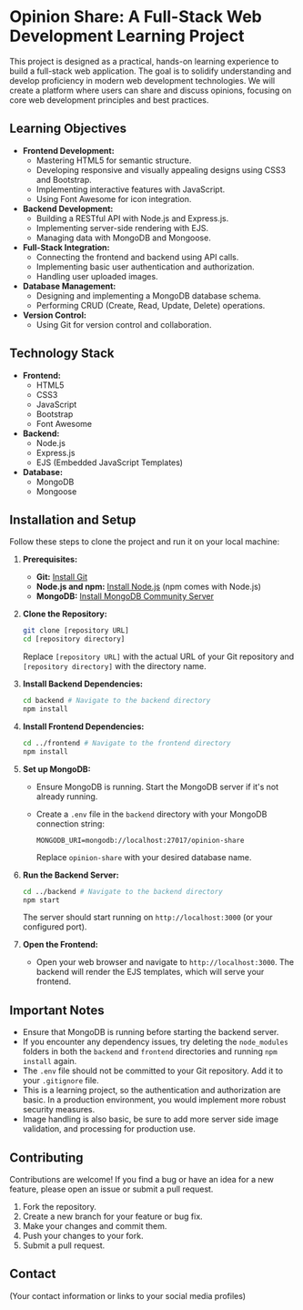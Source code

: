 # Opinion Share: A Full-Stack Web Development Learning Project

This project is designed as a practical, hands-on learning experience to build a full-stack web application. The goal is to solidify understanding and develop proficiency in modern web development technologies. We will create a platform where users can share and discuss opinions, focusing on core web development principles and best practices.

## Learning Objectives

* **Frontend Development:**
    * Mastering HTML5 for semantic structure.
    * Developing responsive and visually appealing designs using CSS3 and Bootstrap.
    * Implementing interactive features with JavaScript.
    * Using Font Awesome for icon integration.
* **Backend Development:**
    * Building a RESTful API with Node.js and Express.js.
    * Implementing server-side rendering with EJS.
    * Managing data with MongoDB and Mongoose.
* **Full-Stack Integration:**
    * Connecting the frontend and backend using API calls.
    * Implementing basic user authentication and authorization.
    * Handling user uploaded images.
* **Database Management:**
    * Designing and implementing a MongoDB database schema.
    * Performing CRUD (Create, Read, Update, Delete) operations.
* **Version Control:**
    * Using Git for version control and collaboration.

## Technology Stack

* **Frontend:**
    * HTML5
    * CSS3
    * JavaScript
    * Bootstrap
    * Font Awesome
* **Backend:**
    * Node.js
    * Express.js
    * EJS (Embedded JavaScript Templates)
* **Database:**
    * MongoDB
    * Mongoose

## Installation and Setup

Follow these steps to clone the project and run it on your local machine:

1.  **Prerequisites:**

    * **Git:** [Install Git](https://git-scm.com/downloads)
    * **Node.js and npm:** [Install Node.js](https://nodejs.org/) (npm comes with Node.js)
    * **MongoDB:** [Install MongoDB Community Server](https://www.mongodb.com/try/download/community)

2.  **Clone the Repository:**

    ```bash
    git clone [repository URL]
    cd [repository directory]
    ```

    Replace `[repository URL]` with the actual URL of your Git repository and `[repository directory]` with the directory name.

3.  **Install Backend Dependencies:**

    ```bash
    cd backend # Navigate to the backend directory
    npm install
    ```

4.  **Install Frontend Dependencies:**

    ```bash
    cd ../frontend # Navigate to the frontend directory
    npm install
    ```

5.  **Set up MongoDB:**

    * Ensure MongoDB is running. Start the MongoDB server if it's not already running.
    * Create a `.env` file in the `backend` directory with your MongoDB connection string:

        ```dotenv
        MONGODB_URI=mongodb://localhost:27017/opinion-share
        ```

        Replace `opinion-share` with your desired database name.

6.  **Run the Backend Server:**

    ```bash
    cd ../backend # Navigate to the backend directory
    npm start
    ```

    The server should start running on `http://localhost:3000` (or your configured port).

7.  **Open the Frontend:**

    * Open your web browser and navigate to `http://localhost:3000`. The backend will render the EJS templates, which will serve your frontend.

## Important Notes

* Ensure that MongoDB is running before starting the backend server.
* If you encounter any dependency issues, try deleting the `node_modules` folders in both the `backend` and `frontend` directories and running `npm install` again.
* The `.env` file should not be committed to your Git repository. Add it to your `.gitignore` file.
* This is a learning project, so the authentication and authorization are basic. In a production environment, you would implement more robust security measures.
* Image handling is also basic, be sure to add more server side image validation, and processing for production use.

## Contributing

Contributions are welcome! If you find a bug or have an idea for a new feature, please open an issue or submit a pull request.

1.  Fork the repository.
2.  Create a new branch for your feature or bug fix.
3.  Make your changes and commit them.
4.  Push your changes to your fork.
5.  Submit a pull request.

## Contact

(Your contact information or links to your social media profiles)